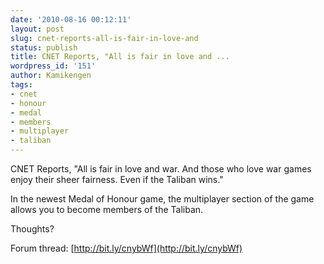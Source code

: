 ```yaml
---
date: '2010-08-16 00:12:11'
layout: post
slug: cnet-reports-all-is-fair-in-love-and
status: publish
title: CNET Reports, "All is fair in love and ...
wordpress_id: '151'
author: Kamikengen
tags:
- cnet
- honour
- medal
- members
- multiplayer
- taliban
---
```


CNET Reports, "All is fair in love and war. And those who love war games enjoy their sheer fairness. Even if the Taliban wins."

In the newest Medal of Honour game, the multiplayer section of the game allows you to become members of the Taliban.

Thoughts?

Forum thread: [http://bit.ly/cnybWf](http://bit.ly/cnybWf)
